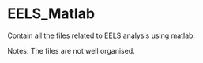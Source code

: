 # EELS_Matlab

Contain all the files related to EELS analysis using matlab.

Notes: The files are not well organised.
